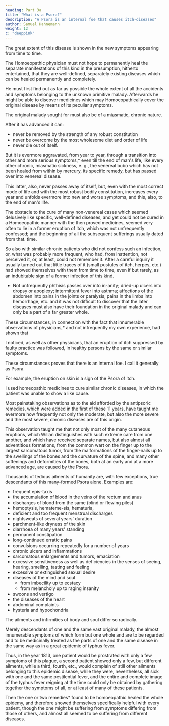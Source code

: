 ```yaml
---
heading: Part 3a
title: "What is a Psora?"
description: "A Psora is an internal foe that causes itch-diseases"
author: Samuel Hahnemann
weight: 12
c: "deeppink"
---
```



The great extent of this disease is shown in the new symptoms appearing from time to time. 

The Homoeopathic physician must not hope to permanently heal the separate manifestations of this kind in the presumption, hitherto entertained, that they are well-defined, separately existing diseases which can be healed permanently and completely. 

He must first find out as far as possible the whole extent of all the accidents and symptoms belonging to the unknown primitive malady. Afterwards he might be able to discover medicines which may Homoeopathically cover the original disease by means of its peculiar symptoms.

<!-- By this method he may then be able victoriously to heal and wipe out the malady in its whole extent, consequently also its separate members; that is, all the fragments of a disease appearing in so many various forms. -->

The original malady sought for must also be of a miasmatic, chronic nature.

After it has advanced it can:
- never be removed by the strength of any robust constitution
- never be overcome by the most wholesome diet and order of life
- never die out of itself. 

But it is evermore aggravated, from year to year, through a transition into other and more serious symptoms,* even till the end of man's life, like every other chronic, miasmatic sickness, e. g., the venereal bubo which has not been healed from within by mercury, its specific remedy, but has passed over into venereal disease. 

This latter, also, never passes away of itself, but, even with the most correct mode of life and with the most robust bodily constitution, increases every year and unfolds evermore into new and worse symptoms, and this, also, to the end of man's life.

The obstacle to the cure of many non-venereal cases which seemed delusively like specific, well-defined diseases, and yet could not be cured in a Homoeopathic manner with the then proved medicines, seemed very often to lie in a former eruption of itch, which was not unfrequently confessed; and the beginning of all the subsequent sufferings usually dated from that. time.

So also with similar chronic patients who did not confess such an infection, or, what was probably more frequent, who had, from inattention, not perceived it, or, at least, could not remember it. After a careful inquiry it usually turned out that little traces of it (small pustules of itch, herpes, etc.) had showed themselves with them from time to time, even if but rarely, as an indubitable sign of a former infection of this kind.

* Not unfrequeutly phthisis passes over into in-anity; dried-up ulcers into dropsy or apoplexy; intermittent fever into asthma; affections of the abdomen into pains in the joints or paralysis; pains in the limbs into hemorrhage, etc. and it was not difficult to discover that the later diseases must also have their foundation in the original malady and can only be a part of a far greater whole.

These circumstances, in connection with the fact that innumerable observations of physicians,* and not infrequently my own experience, had shown that 

I noticed, as well as other physicians, that an eruption of itch suppressed by faulty practice was followed, in healthy persons by the same or similar symptoms.
 <!-- or one which had disappeared from the skin through other means -->

These circumstances proves that there is an internal foe. I call it generally as Psora. 

For example, the eruption on skin is a sign of the Psora of itch. 

<!-- Gradually I discovered more effective means against this original malady that caused so many complaints; against this malady which may be called by the general name of Psora; i. e., against the internal itch disease with or without its attendant eruption on the skin.  -->

I used homeopathic medicines to cure similar chronic diseases, in which the patient was unable to show a like cause.

<!-- It then became manifest to me, through the aid afforded when using these medicines in , that also these cases in which the patient remembered no infection of this kind were of necessity caused by a Psora with which he had been infected, perhaps, even in his cradle, or in some other way that had escaped his memory; and this often received corroboration on a more careful inquiry with the parents or aged relatives. -->

<!-- *So also, more lately, Von Autenrieth (in Tubinger Blatter fur Naturwissenschaft und Arztteikmide, 2 vol., 2d part). -->


Most painstaking observations as to the aid afforded by the antipsoric remedies, which were added in the first of these 11 years, have taught me evermore how frequently not only the moderate, but also the more severe and the most severe, chronic diseases are of this origin. 

This observation taught me that not only most of the many cutaneous eruptions, which Willan distinguishes with such extreme care from one another, and which have received separate names, but also almost all adventitious formations, from the common wart on the finger up to the largest sarcomatous tumor, from the malformations of the finger-nails up to the swellings of the bones and the curvature of the spine, and many other softenings and deformities of the bones, both at an early and at a more advanced age, are caused by the Psora. 


Thousands of tedious ailments of humanity are, with few exceptions, true descendants of this many-formed Psora alone. Examples are:
- frequent epis-taxis
- the accumulation of blood in the veins of the rectum and anus
- discharges of blood from the same (blind or flowing piles)
- hemoptysis, hemateme-sis, hematuria,
- deficient and too frequent menstrual discharges
- nightsweats of several years' duration
- parchment-like dryness of the skin
- diarrhoea of many years' standing
- permanent constipation
- long-continued erratic pains
- convulsions occurring repeatedly for a number of years
- chronic ulcers and inflammations
- sarcomatous enlargements and tumors, emaciation
- excessive sensitiveness as well as deficiencies in the senses of seeing, hearing, smelling, tasting and feeling
- excessive or extinguished sexual desire
- diseases of the mind and soul
  - from imbecility up to ecstacy
  - from melancholy up to raging insanity
- swoons and vertigo
- the diseases of the heart
- abdominal complaints 
- hysteria and hypochondria


<!-- I was thus instructed by my continued observations, comparisons and experiments in the last years that  -->

The ailments and infirmities of body and soul differ so radically.

<!-- , and which, with different patients, appear so very unlike (if they do not belong to the two venereal diseases, syphilis and sycosis) are but partial manifestations of the ancient miasma of leprosy and itch; -->

Merely descendants of one and the same vast original malady, the almost innumerable symptoms of which form but one whole and are to be regarded and to be medicinally treated as the parts of one and the same disease in the same way as in a great epidemic of typhus fever. 

Thus, in the year 1813, one patient would be prostrated with only a few symptoms of this plague, a second patient showed only a few, but different ailments, while a third, fourth, etc., would complain of still other ailments belonging to this epidemic disease, while they were, nevertheless, all sick with one and the same pestilential fever, and the entire and complete image of the typhus fever reigning at the time could only be obtained by gathering together the symptoms of all, or at least of many of these patients. 

Then the one or two remedies* found to be homoeopathic healed the whole epidemy, and therefore showed themselves specifically helpful with every patient, though the one might be suffering from symptoms differing from those of others, and almost all seemed to be suffering from different diseases.
